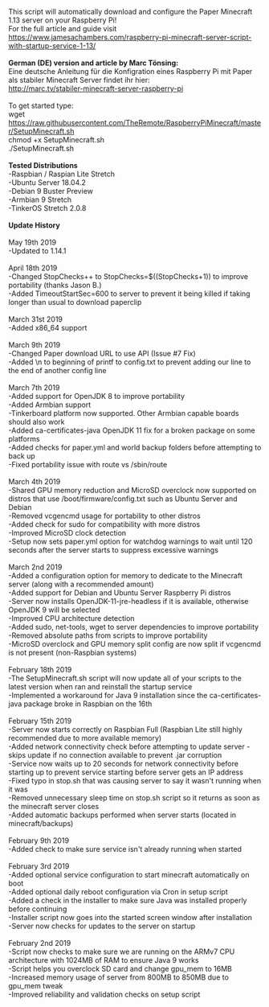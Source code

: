 This script will automatically download and configure the Paper Minecraft 1.13 server on your Raspberry Pi!<br>
For the full article and guide visit https://www.jamesachambers.com/raspberry-pi-minecraft-server-script-with-startup-service-1-13/<br>
<br>
<b>German (DE) version and article by Marc Tönsing:</b><br>
Eine deutsche Anleitung für die Konfigration eines Raspberry Pi mit Paper als stabiler Minecraft Server findet ihr hier:<br>
http://marc.tv/stabiler-minecraft-server-raspberry-pi<br>
<br>
To get started type:<br>
wget https://raw.githubusercontent.com/TheRemote/RaspberryPiMinecraft/master/SetupMinecraft.sh<br>
chmod +x SetupMinecraft.sh<br>
./SetupMinecraft.sh<br>
<br>
<b>Tested Distributions</b><br>
-Raspbian / Raspian Lite Stretch<br>
-Ubuntu Server 18.04.2<br>
-Debian 9 Buster Preview<br>
-Armbian 9 Stretch<br>
-TinkerOS Stretch 2.0.8<br>
<br>
<b>Update History</b><br>
<br>
May 19th 2019<br>
-Updated to 1.14.1<br>
<br>
April 18th 2019<br>
-Changed StopChecks++ to StopChecks=$((StopChecks+1)) to improve portability (thanks Jason B.)<br>
-Added TimeoutStartSec=600 to server to prevent it being killed if taking longer than usual to download paperclip<br>
<br>
March 31st 2019<br>
-Added x86_64 support<br>
<br>
March 9th 2019<br>
-Changed Paper download URL to use API (Issue #7 Fix)<br>
-Added \n to beginning of printf to config.txt to prevent adding our line to the end of another config line<br>
<br>
March 7th 2019<br>
-Added support for OpenJDK 8 to improve portability<br>
-Added Armbian support<br>
-Tinkerboard platform now supported.  Other Armbian capable boards should also work<br>
-Added ca-certificates-java OpenJDK 11 fix for a broken package on some platforms<br>
-Added checks for paper.yml and world backup folders before attempting to back up<br>
-Fixed portability issue with route vs /sbin/route<br>
<br>
March 4th 2019<br>
-Shared GPU memory reduction and MicroSD overclock now supported on distros that use /boot/firmware/config.txt such as Ubuntu Server and Debian<br>
-Removed vcgencmd usage for portability to other distros<br>
-Added check for sudo for compatibility with more distros<br>
-Improved MicroSD clock detection<br>
-Setup now sets paper.yml option for watchdog warnings to wait until 120 seconds after the server starts to suppress excessive warnings<br>
<br>
March 2nd 2019<br>
-Added a configuration option for memory to dedicate to the Minecraft server (along with a recommended amount)<br>
-Added support for Debian and Ubuntu Server Raspberry Pi distros<br>
-Server now installs OpenJDK-11-jre-headless if it is available, otherwise OpenJDK 9 will be selected<br>
-Improved CPU architecture detection<br>
-Added sudo, net-tools, wget to server dependencies to improve portability<br>
-Removed absolute paths from scripts to improve portability<br>
-MicroSD overclock and GPU memory split config are now split if vcgencmd is not present (non-Raspbian systems)<br>
<br>
February 18th 2019<br>
-The SetupMinecraft.sh script will now update all of your scripts to the latest version when ran and reinstall the startup service<br>
-Implemented a workaround for Java 9 installation since the ca-certificates-java package broke in Raspbian on the 16th<br>
<br>
February 15th 2019<br>
-Server now starts correctly on Raspbian Full (Raspbian Lite still highly recommended due to more available memory)<br>
-Added network connectivity check before attempting to update server - skips update if no connection available to prevent .jar corruption<br>
-Service now waits up to 20 seconds for network connectivity before starting up to prevent service starting before server gets an IP address<br>
-Fixed typo in stop.sh that was causing server to say it wasn't running when it was<br>
-Removed unnecessary sleep time on stop.sh script so it returns as soon as the minecraft server closes<br>
-Added automatic backups performed when server starts (located in minecraft/backups)<br>
<br>
February 9th 2019<br>
-Added check to make sure service isn't already running when started<br>
<br>
February 3rd 2019<br>
-Added optional service configuration to start minecraft automatically on boot<br>
-Added optional daily reboot configuration via Cron in setup script<br>
-Added a check in the installer to make sure Java was installed properly before continuing<br>
-Installer script now goes into the started screen window after installation<br>
-Server now checks for updates to the server on startup<br>
<br>
February 2nd 2019<br>
-Script now checks to make sure we are running on the ARMv7 CPU architecture with 1024MB of RAM to ensure Java 9 works<br>
-Script helps you overclock SD card and change gpu_mem to 16MB<br>
-Increased memory usage of server from 800MB to 850MB due to gpu_mem tweak<br>
-Improved reliability and validation checks on setup script<br>
